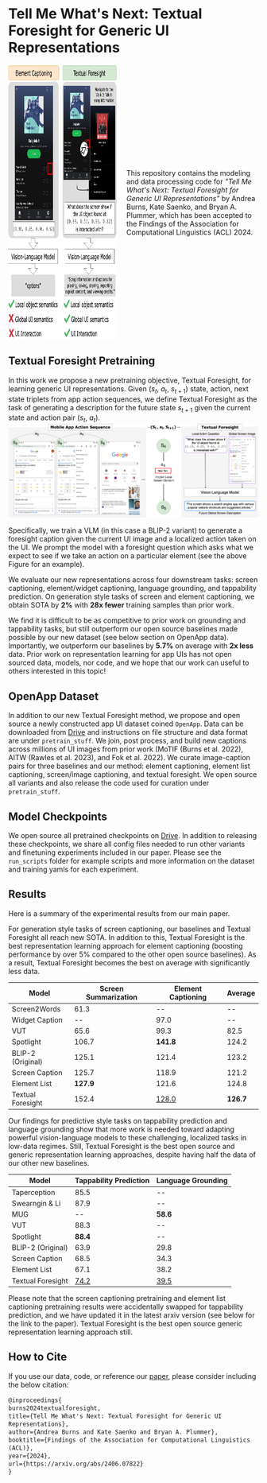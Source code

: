 # Tell Me What's Next: Textual Foresight for Generic UI Representations

<div style="display: flex; justify-content: space-between; align-items: center;">

<div style="width: 45%;">
<a href="url"><img src="./figures/textfore_vs_prior_work.png" height="550" width="450" ></a>
</div>

<div style="width: 55%; padding-left: 20px;">
This repository contains the modeling and data processing code for <i>"Tell Me What's Next: Textual Foresight for Generic UI Representations"</i> by Andrea Burns, Kate Saenko, and Bryan A. Plummer, which has been accepted to the Findings of the Association for Computational Linguistics (ACL) 2024.
</div>

</div>

## Textual Foresight Pretraining
In this work we propose a new pretraining objective, Textual Foresight, for learning generic UI representations. Given ($s_t$, $a_t$, $s_{t+1}$) state, action, next state triplets from app action sequences, we define Textual Foresight as the task of generating a description for the future state $s_{t+1}$ given the current state and action pair ($s_t$, $a_t$). 
![Textual Foresight Model Diagram](./figures/textual_foresight.png)

Specifically, we train a VLM (in this case a BLIP-2 variant) to generate a foresight caption given the current UI image and a localized action taken on the UI. We prompt the model with a foresight question which asks what we expect to see if we take an action on a particular element (see the above Figure for an example).

We evaluate our new representations across four downstream tasks: screen captioning, element/widget captioning, language grounding, and tappability prediction. On generation style tasks of screen and element captioning, we obtain SOTA by **2%** with **28x fewer** training samples than prior work.

We find it is difficult to be as competitive to prior work on grounding and tappability tasks, but still outperform our open source baselines made possible by our new dataset (see below section on OpenApp data). Importantly, we outperform our baselines by **5.7%** on average with **2x less** data. Prior work on representation learning for app UIs has not open sourced data, models, nor code, and we hope that our work can useful to others interested in this topic!

## OpenApp Dataset

In addition to our new Textual Foresight method, we propose and open source a newly constructed app UI dataset coined `OpenApp`. Data can be downloaded from [Drive](https://drive.google.com/drive/folders/1JmSfh6AP0dpSMrNv-5koZgnQXrajxqS7?usp=sharing) and instructions on file structure and data format are under `pretrain_stuff`.  We join, post process, and build new captions across millions of UI images from prior work (MoTIF (Burns et al. 2022), AITW (Rawles et al. 2023), and Fok et al. 2022). We curate image-caption pairs for three baselines and our method: element captioning, element list captioning, screen/image captioning, and textual foresight. We open source all variants and also release the code used for curation under `pretrain_stuff`. 

## Model Checkpoints
We open source all pretrained checkpoints on [Drive](https://drive.google.com/drive/folders/186XZp8GYSCm1XEb1dUebnoo5xrnf9Zkp?usp=sharing). In addition to releasing these checkpoints, we share all config files needed to run other variants and finetuning experiments included in our paper. Please see the `run_scripts` folder for example scripts and more information on the dataset and training yamls for each experiment.

## Results
Here is a summary of the experimental results from our main paper.

For generation style tasks of screen captioning, our baselines and Textual Foresight all reach new SOTA. In addition to this, Textual Foresight is the best representation learning approach for element captioning (boosting performance by over 5% compared to the other open source baselines). As a result, Textual Foresight becomes the best on average with significantly less data.

| Model        | Screen Summarization | Element Captioning | Average |
| -----------  | -------------------- | ------------------ | ------- |
| Screen2Words | 61.3                 | --                 | --      |
| Widget Caption | -- | 97.0 | -- |
| VUT | 65.6 | 99.3 | 82.5 |
| Spotlight | 106.7 | **141.8** | 124.2 |
| BLIP-2 (Original) | 125.1 | 121.4 | 123.2 |
| Screen Caption | 125.7 | 118.9 | 121.2 |
| Element List | **127.9** | 121.6 | 124.8 |
| Textual Foresight | 152.4 | <u>128.0</u> | **126.7** |

Our findings for predictive style tasks on tappability prediction and language grounding show that more work is needed toward adapting powerful vision-language models to these challenging, localized tasks in low-data regimes. Still, Textual Foresight is the best open source and generic representation learning approaches, despite having half the data of our other new baselines.

| Model        | Tappability Prediction | Language Grounding |
| -----------  | -------------------- | ------------------ |
| Taperception | 85.5 | --    |
| Swearngin & Li | 87.9 | -- |
| MUG | -- | **58.6** |
| VUT | 88.3 | -- |
| Spotlight | **88.4** | -- |
| BLIP-2 (Original) | 63.9 | 29.8 |
| Screen Caption | 68.5 | 34.3 |
| Element List | 67.1 | 38.2 |
| Textual Foresight |<u>74.2</u> | <u>39.5</u> |

Please note that the screen captioning pretraining and element list captioning pretraining results were accidentally swapped for tappability prediction, and we have updated it in the latest arxiv version (see below for the link to the paper). Textual Foresight is the best open source generic representation learning approach still.

## How to Cite
If you use our data, code, or reference our [paper](https://arxiv.org/abs/2406.07822), please consider including the below citation:

```
@inproceedings{
burns2024textualforesight,
title={Tell Me What's Next: Textual Foresight for Generic UI Representations},
author={Andrea Burns and Kate Saenko and Bryan A. Plummer},
booktitle={Findings of the Association for Computational Linguistics (ACL)},
year={2024},
url={https://arxiv.org/abs/2406.07822}
}
```